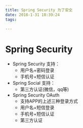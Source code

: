 ```yaml
---
title: Spring Security 为了安全
date: 2018-1-31 18:39:24
tags: 

---
```


# Spring Security

- Spring Security 支持：
  - 用户名+密码登录
  - 手机号+短信认证
- Spring Social 支持：
  - 第三方认证(微信，qq等)
- Spring Security OAuth
  - 支持APP的上述三种登录方式
  - 用户名+短信登录
  - 手机号+短信认证
  - 第三方认证



